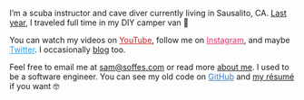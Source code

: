 I’m a scuba instructor and cave diver currently living in Sausalito, CA. [Last year](/blog/2022), I traveled full time in my DIY camper van 🚐

You can watch my videos on <a href="https://youtube.com/samsoffes" style="color:#cd201f" target="_blank" rel="noopener">YouTube</a>, follow me on <a href="https://instagram.com/soffes" style="color:#e1306c" target="_blank" rel="noopener">Instagram</a>, and maybe <a href="https://twitter.com/soffes" style="color:#1da1f2" target="_blank" rel="noopener">Twitter</a>. I occasionally [blog](/blog) too.

Feel free to email me at [sam@soffes.com](mailto:sam@soffes.com) or read more [about me](/about). I used to be a software engineer. You can see my old code on <a href="https://github.com/soffes" style="color:#4078c0" target="_blank" rel="noopener">GitHub</a> and [my résumé](/resume) if you want 🤓
